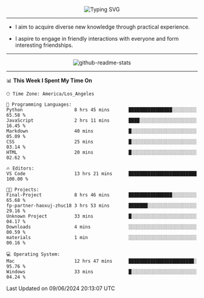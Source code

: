<p align="center">
  <img src="https://readme-typing-svg.demolab.com?font=Fira+Code&weight=500&size=32&duration=2500&pause=1600&center=true&vCenter=true&random=false&width=1024&height=64&lines=Hi+there+%F0%9F%91%8B;I'm+delighted+you+could+make+it+here+%F0%9F%8E%89;I'm+Harry%2C+a+college+student+still+finding+my+way" alt="Typing SVG" />
</p>


---


- I aim to acquire diverse new knowledge through practical experience.

- I aspire to engage in friendly interactions with everyone and form interesting friendships.


---


<p align="center">
  <img src="https://github-readme-stats.vercel.app/api?username=Harry-Jing&show_icons=true" alt="github-readme-stats"/>
</p>


---

<!--START_SECTION:waka-->
📊 **This Week I Spent My Time On** 

```text
🕑︎ Time Zone: America/Los_Angeles

💬 Programming Languages: 
Python                   8 hrs 45 mins       ████████████████░░░░░░░░░   65.58 % 
JavaScript               2 hrs 11 mins       ████░░░░░░░░░░░░░░░░░░░░░   16.45 % 
Markdown                 40 mins             █░░░░░░░░░░░░░░░░░░░░░░░░   05.09 % 
CSS                      25 mins             █░░░░░░░░░░░░░░░░░░░░░░░░   03.14 % 
HTML                     20 mins             █░░░░░░░░░░░░░░░░░░░░░░░░   02.62 % 

🔥 Editors: 
VS Code                  13 hrs 21 mins      █████████████████████████   100.00 % 

🐱‍💻 Projects: 
Final-Project            8 hrs 46 mins       ████████████████░░░░░░░░░   65.68 % 
fp-partner-haoxuj-zhuc18 3 hrs 53 mins       ███████░░░░░░░░░░░░░░░░░░   29.16 % 
Unknown Project          33 mins             █░░░░░░░░░░░░░░░░░░░░░░░░   04.17 % 
Downloads                4 mins              ░░░░░░░░░░░░░░░░░░░░░░░░░   00.59 % 
materials                1 min               ░░░░░░░░░░░░░░░░░░░░░░░░░   00.16 % 

💻 Operating System: 
Mac                      12 hrs 47 mins      ████████████████████████░   95.76 % 
Windows                  33 mins             █░░░░░░░░░░░░░░░░░░░░░░░░   04.24 % 
```


 Last Updated on 09/06/2024 20:13:07 UTC
<!--END_SECTION:waka-->
